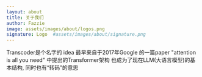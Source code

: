 ```yaml
---
layout: about
title: 关于我们
author: Fazzie
image: assets/images/about/logos.png
signature: Logo  #assets/images/about/signature.png
---
```


Transcoder是个名字的 idea 最早来自于2017年Google 的一篇paper "attention is all you need" 中提出的Transformer架构 也成为了现在LLM(大语言模型)的基本结构, 同时也有“转码”的意思